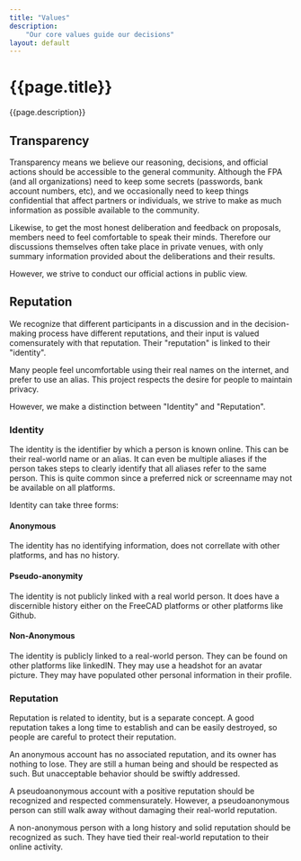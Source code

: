 ```yaml
---
title: "Values"
description:
    "Our core values guide our decisions"
layout: default
---
```


# {{page.title}}

{{page.description}}

## Transparency
Transparency means we believe our reasoning, decisions, and official actions should be accessible to the general community. Although the FPA (and all organizations) need to keep some secrets (passwords, bank account numbers, etc), and we occasionally need to keep things confidential that affect partners or individuals, we strive to make as much information as possible available to the community.

Likewise, to get the most honest deliberation and feedback on proposals, members need to feel comfortable to speak their minds.  Therefore our discussions themselves often take place in private venues, with only summary information provided about the deliberations and their results.

However, we strive to conduct our official actions in public view.

## Reputation

We recognize that different participants in a discussion and in the decision-making process have different reputations, and their input is valued comensurately with that reputation. Their "reputation" is linked to their "identity".

Many people feel uncomfortable using their real names on the internet, and prefer to use an alias. This project respects the desire for people to maintain privacy.

However, we make a distinction between "Identity" and "Reputation".

### Identity
The identity is the identifier by which a person is known online.  This can be their real-world name or an alias.  It can even be multiple aliases if the person takes steps to clearly identify that all aliases refer to the same person.  This is quite common since a preferred nick or screenname may not be available on all platforms.

Identity can take three forms:

#### Anonymous
The identity has no identifying information, does not correllate with other platforms, and has no history.

#### Pseudo-anonymity
The identity is not publicly linked with a real world person.  It does have a discernible history either on the FreeCAD platforms or other platforms like Github.

#### Non-Anonymous
The identity is publicly linked to a real-world person. They can be found on other platforms like linkedIN. They may use a headshot for an avatar picture.  They may have populated other personal information in their profile.

### Reputation
Reputation is related to identity, but is a separate concept.  A good reputation takes a long time to establish and can be easily destroyed, so people are careful to protect their reputation.

An anonymous account has no associated reputation, and its owner has nothing to lose.  They are still a human being and should be respected as such. But unacceptable behavior should be swiftly addressed.

A pseudoanonymous account with a positive reputation should be recognized and respected commensurately.  However, a pseudoanonymous person can still walk away without damaging their real-world reputation.

A non-anonymous person with a long history and solid reputation should be recognized as such.  They have tied their real-world reputation to their online activity.
